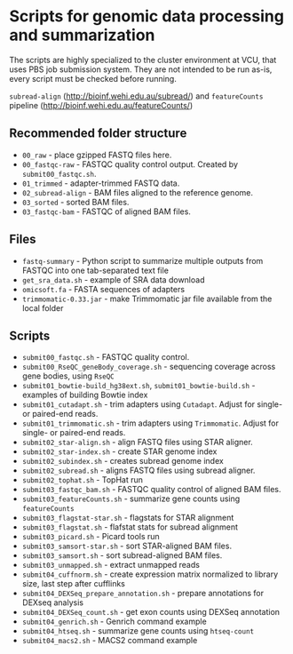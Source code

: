 # Scripts for genomic data processing and summarization

The scripts are highly specialized to the cluster environment at VCU, that uses PBS job submission system. They are not intended to be run as-is, every script must be checked before running. 

`subread-align` (http://bioinf.wehi.edu.au/subread/) and `featureCounts` pipeline (http://bioinf.wehi.edu.au/featureCounts/)

## Recommended folder structure

- `00_raw` - place gzipped FASTQ files here.
- `00_fastqc-raw` - FASTQC quality control output. Created by `submit00_fastqc.sh`.
- `01_trimmed` - adapter-trimmed FASTQ data.
- `02_subread-align` - BAM files aligned to the reference genome.
- `03_sorted` - sorted BAM files.
- `03_fastqc-bam` - FASTQC of aligned BAM files.

## Files

- `fastq-summary` - Python script to summarize multiple outputs from FASTQC into one tab-separated text file
- `get_sra_data.sh` - example of SRA data download
- `omicsoft.fa` - FASTA sequences of adapters
- `trimmomatic-0.33.jar` - make Trimmomatic jar file available from the local folder

## Scripts

- `submit00_fastqc.sh` - FASTQC quality control.
- `submit00_RseQC_geneBody_coverage.sh` - sequencing coverage across gene bodies, using `RseQC`
- `submit01_bowtie-build_hg38ext.sh`, `submit01_bowtie-build.sh` - examples of building Bowtie index
- `submit01_cutadapt.sh` - trim adapters using `Cutadapt`. Adjust for single- or paired-end reads.
- `submit01_trimmomatic.sh` - trim adapters using `Trimmomatic`. Adjust for single- or paired-end reads.
- `submit02_star-align.sh` - align FASTQ files using STAR aligner.
- `submit02_star-index.sh` - create STAR genome index
- `submit02_subindex.sh` - creates subread genome index
- `submit02_subread.sh` - aligns FASTQ files using subread aligner.
- `submit02_tophat.sh` - TopHat run
- `submit03_fastqc_bam.sh` - FASTQC quality control of aligned BAM files.
- `submit03_featureCounts.sh` - summarize gene counts using `featureCounts`
- `submit03_flagstat-star.sh` - flagstats for STAR alignment
- `submit03_flagstat.sh` - flafstat stats for subread alignment
- `submit03_picard.sh` - Picard tools run
- `submit03_samsort-star.sh` - sort STAR-aligned BAM files.
- `submit03_samsort.sh` - sort subread-aligned BAM files.
- `submit03_unmapped.sh` - extract unmapped reads
- `submit04_cuffnorm.sh` - create expression matrix normalized to library size, last step after cufflinks
- `submit04_DEXSeq_prepare_annotation.sh` - prepare annotations for DEXseq analysis
- `submit04_DEXSeq_count.sh` - get exon counts using DEXSeq annotation
- `submit04_genrich.sh` - Genrich command example
- `submit04_htseq.sh` - summarize gene counts using `htseq-count`
- `submit04_macs2.sh` - MACS2 command example

